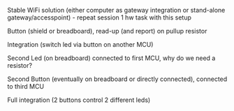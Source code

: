 
Stable WiFi solution (either computer as gateway integration or stand-alone gateway/accesspoint) - repeat session 1 hw task with this setup

Button (shield or breadboard), read-up (and report) on pullup resistor

Integration (switch led via button on another MCU)

Second Led (on breadboard) connected to first MCU, why do we need a resistor?

Second Button (eventually on breadboard or directly connected),  connected to third MCU

Full integration (2 buttons control 2 different leds)

